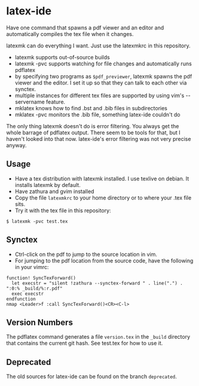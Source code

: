 # latex-ide

Have one command that spawns a pdf viewer and an editor and automatically
compiles the tex file when it changes.

latexmk can do everything I want. Just use the latexmkrc in this repository.

- latexmk supports out-of-source builds
- latexmk -pvc supports watching for file changes and automatically runs pdflatex
- by specifying two programs as `$pdf_previewer`, latexmk spawns the pdf viewer
  and the editor. I set it up so that they can talk to each other via synctex.
- multiple instances for different tex files are supported by using vim's
  --servername feature.
- mklatex knows how to find .bst and .bib files in subdirectories
- mklatex -pvc monitors the .bib file, something latex-ide couldn't do

The only thing latexmk doesn't do is error filtering. You always get the whole
barrage of pdflatex output. There seem to be tools for that, but I haven't
looked into that now. latex-ide's error filtering was not very precise anyway.


## Usage

- Have a tex distribution with latexmk installed. I use texlive on debian. It
  installs latexmk by default.
- Have zathura and gvim installed
- Copy the file `latexmkrc` to your home directory or to where your .tex file sits.
- Try it with the tex file in this repository:

```
$ latexmk -pvc test.tex
```


## Synctex

- Ctrl-click on the pdf to jump to the source location in vim.
- For jumping to the pdf location from the source code, have the following in your vimrc:

```
function! SyncTexForward()
  let execstr = "silent !zathura --synctex-forward " . line(".") . ":0:% _build/%:r.pdf"
  exec execstr
endfunction
nmap <Leader>f :call SyncTexForward()<CR><C-l>
```


## Version Numbers

The pdflatex command generates a file `version.tex` in the `_build` directory
that contains the current git hash. See test.tex for how to use it.


## Deprecated

The old sources for latex-ide can be found on the branch `deprecated`.
